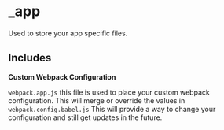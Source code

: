 # _app

Used to store your app specific files.

## Includes

**Custom Webpack Configuration**

`webpack.app.js` this file is used to place your custom webpack configuration. This will merge or override the values in `webpack.config.babel.js` This will provide a way to change your configuration and still get updates in the future.